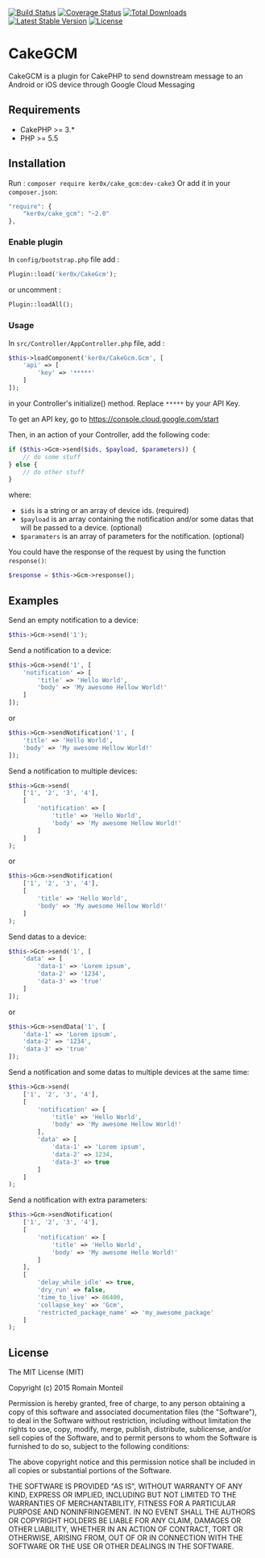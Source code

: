 [![Build Status](https://img.shields.io/travis/ker0x/CakeGCM.svg?style=flat-square)](https://travis-ci.org/ker0x/CakeGCM)
[![Coverage Status](https://img.shields.io/scrutinizer/g/filp/whoops.svg?style=flat-square)](https://scrutinizer-ci.com/g/ker0x/CakeGCM/?branch=cake3)
[![Total Downloads](https://img.shields.io/packagist/dt/ker0x/cake_gcm.svg?style=flat-square)](https://packagist.org/packages/ker0x/cake_gcm)
[![Latest Stable Version](https://img.shields.io/packagist/v/ker0x/cake_gcm.svg?style=flat-square)](https://packagist.org/packages/ker0x/cake_gcm)
[![License](https://img.shields.io/badge/license-MIT-brightgreen.svg?style=flat-square)](https://packagist.org/packages/ker0x/cake_gcm)

# CakeGCM

CakeGCM is a plugin for CakePHP to send downstream message to an Android or iOS device through Google Cloud Messaging

## Requirements

* CakePHP >= 3.*
* PHP >= 5.5

## Installation
Run : `composer require ker0x/cake_gcm:dev-cake3`
Or add it in your `composer.json`:
``` php
"require": {
    "ker0x/cake_gcm": "~2.0"
},
```

### Enable plugin
In `config/bootstrap.php` file add :
```php
Plugin::load('ker0x/CakeGcm');
```
or uncomment :
```php
Plugin::loadAll();
```
### Usage
In `src/Controller/AppController.php` file, add :
```php
$this->loadComponent('ker0x/CakeGcm.Gcm', [
    'api' => [
        'key' => '*****'
    ]
]);
```
in your Controller's initialize() method. Replace `*****` by your API Key.

To get an API key, go to https://console.cloud.google.com/start

Then, in an action of your Controller, add the following code:
```php
if ($this->Gcm->send($ids, $payload, $parameters)) {
    // do some stuff
} else {
    // do other stuff
}
```
where:

 * `$ids` is a string or an array of device ids. (required)
 * `$payload` is an array containing the notification and/or some datas that will be passed to a device. (optional)
 * `$paramaters` is an array of parameters for the notification. (optional)

You could have the response of the request by using the function `response()`:
```php
$response = $this->Gcm->response();
```
## Examples

Send an empty notification to a device:
```php
$this->Gcm->send('1');
```

Send a notification to a device:
```php
$this->Gcm->send('1', [
    'notification' => [
        'title' => 'Hello World',
        'body' => 'My awesome Hellow World!'
    ]
]);
```
or
```php
$this->Gcm->sendNotification('1', [
    'title' => 'Hello World',
    'body' => 'My awesome Hellow World!'
]);
```

Send a notification to multiple devices:
```php
$this->Gcm->send(
    ['1', '2', '3', '4'],
    [
        'notification' => [
            'title' => 'Hello World',
            'body' => 'My awesome Hellow World!'
        ]
    ]
);
```
or
```php
$this->Gcm->sendNotification(
    ['1', '2', '3', '4'],
    [
        'title' => 'Hello World',
        'body' => 'My awesome Hellow World!'
    ]
);
```

Send datas to a device:
```php
$this->Gcm->send('1', [
    'data' => [
        'data-1' => 'Lorem ipsum',
        'data-2' => '1234',
        'data-3' => 'true'
    ]
]);
```
or
```php
$this->Gcm->sendData('1', [
    'data-1' => 'Lorem ipsum',
    'data-2' => '1234',
    'data-3' => 'true'
]);
```

Send a notification and some datas to multiple devices at the same time:
```php
$this->Gcm->send(
    ['1', '2', '3', '4'],
    [
        'notification' => [
            'title' => 'Hello World',
            'body' => 'My awesome Hellow World!'
        ],
        'data' => [
            'data-1' => 'Lorem ipsum',
            'data-2' => 1234,
            'data-3' => true
        ]
    ]
);
```

Send a notification with extra parameters:
```php
$this->Gcm->sendNotification(
    ['1', '2', '3', '4'],
    [
        'notification' => [
            'title' => 'Hello World',
            'body' => 'My awesome Hello World!'
        ]
    ],
    [
        'delay_while_idle' => true,
        'dry_run' => false,
        'time_to_live' => 86400,
        'collapse_key' => 'Gcm',
        'restricted_package_name' => 'my_awesome_package'
    ]
);
```
## License

The MIT License (MIT)

Copyright (c) 2015 Romain Monteil

Permission is hereby granted, free of charge, to any person obtaining a copy
of this software and associated documentation files (the "Software"), to deal
in the Software without restriction, including without limitation the rights
to use, copy, modify, merge, publish, distribute, sublicense, and/or sell
copies of the Software, and to permit persons to whom the Software is
furnished to do so, subject to the following conditions:

The above copyright notice and this permission notice shall be included in all
copies or substantial portions of the Software.

THE SOFTWARE IS PROVIDED "AS IS", WITHOUT WARRANTY OF ANY KIND, EXPRESS OR
IMPLIED, INCLUDING BUT NOT LIMITED TO THE WARRANTIES OF MERCHANTABILITY,
FITNESS FOR A PARTICULAR PURPOSE AND NONINFRINGEMENT. IN NO EVENT SHALL THE
AUTHORS OR COPYRIGHT HOLDERS BE LIABLE FOR ANY CLAIM, DAMAGES OR OTHER
LIABILITY, WHETHER IN AN ACTION OF CONTRACT, TORT OR OTHERWISE, ARISING FROM,
OUT OF OR IN CONNECTION WITH THE SOFTWARE OR THE USE OR OTHER DEALINGS IN THE
SOFTWARE.

